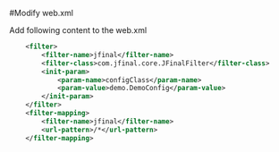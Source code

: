 #Modify web.xml

Add following content to the web.xml

```xml
	<filter>
		<filter-name>jfinal</filter-name>
		<filter-class>com.jfinal.core.JFinalFilter</filter-class>
		<init-param>
			<param-name>configClass</param-name>
			<param-value>demo.DemoConfig</param-value>
		</init-param>
	</filter>
	<filter-mapping>
		<filter-name>jfinal</filter-name>
		<url-pattern>/*</url-pattern>
	</filter-mapping>
```

